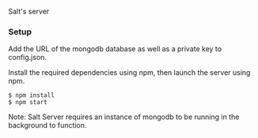 Salt's server

### Setup

Add the URL of the mongodb database as well as a private key to config.json.

Install the required dependencies using npm, then launch the server using npm.

```
$ npm install
$ npm start
```

Note: Salt Server requires an instance of mongodb to be running in the background to function.